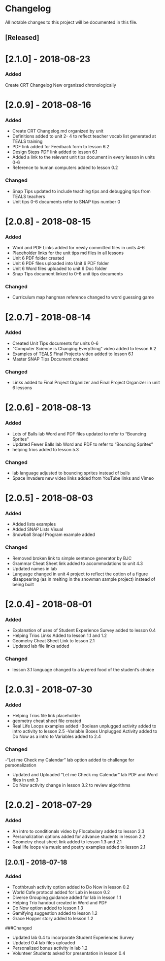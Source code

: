# Changelog
All notable changes to this project will be documented in this file.

## [Released]

 # [2.1.0] - 2018-08-23
### Added
Create CRT Changelog New organized chronologically  

 # [2.0.9] - 2018-08-16
### Added
- Create CRT Changelog.md organized by unit
- Definitions added to unit 2- 4 to reflect teacher vocab list generated at TEALS training  
- PDF link added for Feedback form to lesson 6.2
- Design Steps PDF link added to lesson 6.1
- Added a link to the relevant unit tips document in every lesson in units 0-6
- Reference to human computers added to lesson 0.2

### Changed
- Snap Tips updated to include teaching tips and debugging tips from TEALS teachers
- Unit tips 0-6 documents refer to SNAP tips number 0

 # [2.0.8] - 2018-08-15
### Added
- Word and PDF Links added for newly committed files in units 4-6
- Placeholder links for the unit tips md files in all lessons
- Unit 6 PDF folder created
- Unit 6 PDF files uploaded into Unit 6 PDF folder
- Unit 6 Word files uploaded to unit 6 Doc folder
- Snap Tips document linked to 0-6 unit tips documents

### Changed
- Curriculum map hangman reference changed to word guessing game

# [2.0.7] - 2018-08-14
### Added
- Created Unit Tips documents for units 0-6
- "Computer Science is Changing Everything” video added to lesson 6.2
- Examples of TEALS Final Projects video added to lesson 6.1
- Master SNAP Tips Document created

### Changed
- Links added to Final Project Organizer and Final Project Organizer in unit 6 lessons

# [2.0.6] - 2018-08-13
### Added
- Lots of Balls lab Word and PDF files updated to refer to “Bouncing Sprites”
- Updated Fewer Balls lab Word and PDF to refer to “Bouncing Sprites”
- helping trios added to lesson 5.3

### Changed
- lab language adjusted to bouncing sprites instead of balls
- Space Invaders new video links added from YouTube links and Vimeo

# [2.0.5] - 2018-08-03
### Added
- Added lists examples
- Added SNAP Lists Visual
- Snowball Snap! Program example added

### Changed
- Removed broken link to simple sentence generator by BJC
- Grammar Cheat Sheet link added to accommodations to unit 4.3 
- Updated names in lab
- Language changed in unit 4 project to reflect the option of a figure disappearing (as in melting in the snowman sample project) instead of being built

# [2.0.4] - 2018-08-01
### Added
- Explanation of uses of Student Experience Survey added to lesson 0.4
- Helping Trios Links Added to lesson 1.1 and 1.2
- Geometry Cheat Sheet Link to lesson 2.1
- Updated lab file links added

### Changed
- lesson 3.1 language changed to a layered food of the student’s choice

# [2.0.3] - 2018-07-30
### Added
- Helping Trios file link placeholder
- geometry cheat sheet file created
- Real Life Loops examples added
-Boolean unplugged activity added to intro activity to lesson 2.5
-Variable Boxes Unplugged Activity added to Do Now as a intro to Variables added to 2.4

### Changed
-“Let me Check my Calendar” lab option added to challenge for personalization
- Updated and Uploaded “Let me Check my Calendar” lab PDF and Word files in unit 3
- Do Now activity change in lesson 3.2 to review algorithms

# [2.0.2] - 2018-07-29
### Added
- An intro to conditionals video by Flocabulary added to lesson 2.3
- Personalization options added for advance students in lesson 2.2
- Geometry cheat sheet link added to lesson 1.3 and 2.1
- Real life loops via music and poetry examples added to lesson 2.1

## [2.0.1] - 2018-07-18
### Added
- Toothbrush activity option added to Do Now in lesson 0.2
- World Cafe protocol added for Lab in lesson 0.2
- Diverse Grouping guidance added for lab in lesson 1.1
- Helping Trio handout created in Word and PDF
- Do Now option added to lesson 1.3
- Gamifying suggestion added to lesson 1.2
- Grace Hopper story added to lesson 1.2

###Changed
- Updated lab 0.4 to incorporate Student Experiences Survey
- Updated 0.4 lab files uploaded
- Personalized bonus activity in lab 1.2
- Volunteer Students asked for presentation in lesson 0.4
